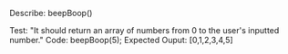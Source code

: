 Describe: beepBoop()

Test: "It should return an array of numbers from 0 to the user's inputted number."
Code: beepBoop(5);
Expected Ouput: [0,1,2,3,4,5]